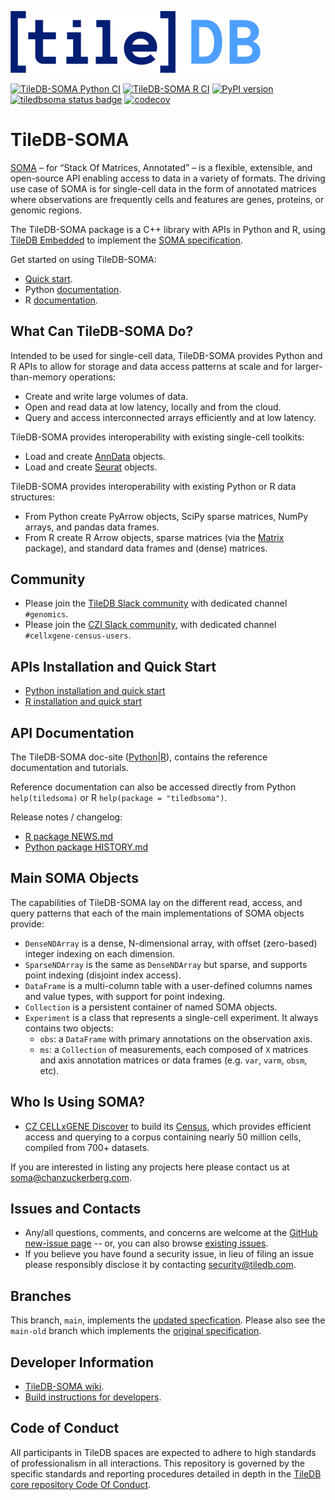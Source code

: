 <a href="https://tiledb.com"><img src="https://github.com/TileDB-Inc/TileDB/raw/main/doc/source/_static/tiledb-logo_color_no_margin_@4x.png" alt="TileDB logo" width="400"></a>

[![TileDB-SOMA Python CI](https://github.com/single-cell-data/TileDB-SOMA/actions/workflows/python-ci-full.yml/badge.svg)](https://github.com/single-cell-data/TileDB-SOMA/actions/workflows/python-ci-full.yml)
[![TileDB-SOMA R CI](https://github.com/single-cell-data/TileDB-SOMA/actions/workflows/r-ci.yml/badge.svg)](https://github.com/single-cell-data/TileDB-SOMA/actions/workflows/r-ci.yml)
[![PyPI version](https://badge.fury.io/py/tiledbsoma.svg)](https://badge.fury.io/py/tiledbsoma)
[![tiledbsoma status badge](https://tiledb-inc.r-universe.dev/badges/tiledbsoma)](https://tiledb-inc.r-universe.dev)
[![codecov](https://codecov.io/github/single-cell-data/TileDB-SOMA/branch/main/graph/badge.svg)](https://codecov.io/github/single-cell-data/TileDB-SOMA)

# TileDB-SOMA

[SOMA](https://github.com/single-cell-data/SOMA/tree/main) – for “Stack Of Matrices, Annotated” – is a flexible, extensible, and open-source API enabling access to data in a variety of formats. The driving use case of SOMA is for single-cell data in the form of annotated matrices where observations are frequently cells and features are genes, proteins, or genomic regions.

The TileDB-SOMA package is a C++ library with APIs in Python and R, using [TileDB
Embedded](https://github.com/TileDB-Inc/TileDB) to implement the
[SOMA specification](https://github.com/single-cell-data/SOMA/blob/main/abstract_specification.md).

Get started on using TileDB-SOMA:

- [Quick start](#quick-start).
- Python [documentation](https://tiledbsoma.readthedocs.io/en/latest/python-api.html).
- R [documentation](https://single-cell-data.github.io/TileDB-SOMA/).

## What Can TileDB-SOMA Do?

Intended to be used for single-cell data, TileDB-SOMA provides Python and R APIs to allow for storage and data access patterns at scale and for larger-than-memory operations:

- Create and write large volumes of data.
- Open and read data at low latency, locally and from the cloud.
- Query and access interconnected arrays efficiently and at low latency.

TileDB-SOMA provides interoperability with existing single-cell toolkits:

- Load and create [AnnData](https://anndata.readthedocs.io/en/latest/) objects.
- Load and create [Seurat](https://satijalab.org/seurat/) objects.

TileDB-SOMA provides interoperability with existing Python or R data structures:

- From Python create PyArrow objects, SciPy sparse matrices, NumPy arrays, and pandas data frames.
- From R create R Arrow objects, sparse matrices (via the [Matrix](https://cran.r-project.org/package=Matrix) package), and standard data frames and (dense) matrices.

## Community

- Please join the [TileDB Slack community](https://tiledb-community.slack.com/join/shared_invite/zt-ndq1ipwl-QcithaWG6j1BImtuQGSpag#/shared-invite/email) with dedicated channel `#genomics`.
- Please join the [CZI Slack community](https://cziscience.slack.com/join/shared_invite/zt-czl1kp2v-sgGpY4RxO3bPYmFg2XlbZA#/shared-invite/email), with dedicated
  channel `#cellxgene-census-users`.

## APIs Installation and Quick Start <a id="quick-start"></a>

- [Python installation and quick start](https://github.com/single-cell-data/TileDB-SOMA/wiki/Python-quick-start)
- [R installation and quick start](https://github.com/single-cell-data/TileDB-SOMA/wiki/R-quick-start)

## API Documentation

The TileDB-SOMA doc-site ([Python](https://tiledbsoma.readthedocs.io/en/latest/python-api.html)|[R](https://single-cell-data.github.io/TileDB-SOMA/)), contains the reference documentation and tutorials.

Reference documentation can also be accessed directly from Python `help(tiledsoma)` or R `help(package = "tiledbsoma")`.

Release notes / changelog:

- [R package NEWS.md](https://github.com/single-cell-data/TileDB-SOMA/blob/main/apis/r/NEWS.md)
- [Python package HISTORY.md](https://github.com/single-cell-data/TileDB-SOMA/blob/main/apis/python/HISTORY.md)

## Main SOMA Objects

The capabilities of TileDB-SOMA lay on the different read, access, and query patterns that each of the main implementations of SOMA objects provide:

- `DenseNDArray` is a dense, N-dimensional array, with offset (zero-based) integer indexing on each dimension.
- `SparseNDArray` is the same as `DenseNDArray` but sparse, and supports point indexing (disjoint index access).
- `DataFrame` is a multi-column table with a user-defined columns names and value types, with support for point indexing.
- `Collection` is a persistent container of named SOMA objects.
- `Experiment` is a class that represents a single-cell experiment. It always contains two objects:
  - `obs`: a `DataFrame` with primary annotations on the observation axis.
  - `ms`: a `Collection` of measurements, each composed of `X` matrices and axis annotation matrices or data frames (e.g. `var`, `varm`, `obsm`, etc).

## Who Is Using SOMA?

- [CZ CELLxGENE Discover](https://cellxgene.cziscience.com/) to build its [Census](https://github.com/chanzuckerberg/cellxgene-census/), which provides efficient access and querying to a corpus containing nearly 50 million cells, compiled from 700+ datasets.

If you are interested in listing any projects here please contact us at [soma@chanzuckerberg.com](mailto:soma@chanzuckerberg.com).

## Issues and Contacts

- Any/all questions, comments, and concerns are welcome at the [GitHub new-issue page](https://github.com/single-cell-data/TileDB-SOMA/issues/new/choose) -- or, you can also browse [existing issues](https://github.com/single-cell-data/TileDB-SOMA/issues).
- If you believe you have found a security issue, in lieu of filing an issue please responsibly disclose it by contacting [security@tiledb.com](mailto:security@tiledb.com).

## Branches

This branch, `main`, implements the [updated specfication](https://github.com/single-cell-data/SOMA/blob/main/abstract_specification.md). Please also see the `main-old` branch which implements the [original specification](https://github.com/single-cell-data/TileDB-SOMA/blob/main-old/spec/specification.md).

## Developer Information

- [TileDB-SOMA wiki](https://github.com/single-cell-data/TileDB-SOMA/wiki).
- [Build instructions for developers](libtiledbsoma/README.md).

## Code of Conduct

All participants in TileDB spaces are expected to adhere to high standards of
professionalism in all interactions. This repository is governed by the
specific standards and reporting procedures detailed in depth in the
[TileDB core repository Code Of Conduct](https://github.com/TileDB-Inc/TileDB/blob/dev/CODE_OF_CONDUCT.md).

<!-- links -->

